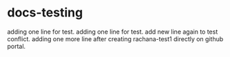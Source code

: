 # docs-testing
adding one line for test.
adding one line for test.
add new line again to test conflict.
adding one more line after creating rachana-test1 directly on github portal.

